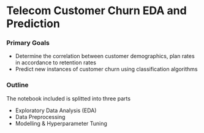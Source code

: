 # Telecom Customer Churn EDA and Prediction

### Primary Goals
- Determine the correlation between customer demographics, plan rates in accordance to retention rates
- Predict new instances of customer churn using classification algorithms

### Outline
The notebook included is splitted into three parts
- Exploratory Data Analysis (EDA)
- Data Preprocessing
- Modelling & Hyperparameter Tuning
